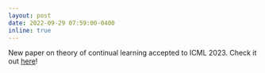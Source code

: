 ```yaml
---
layout: post
date: 2022-09-29 07:59:00-0400
inline: true
---
```


New paper on theory of continual learning accepted to ICML 2023. Check it out [here](https://arxiv.org/pdf/2305.00316.pdf)!
